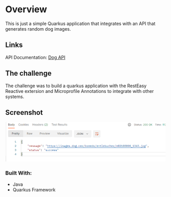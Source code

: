 # Overview

This is just a simple Quarkus application that integrates with an API that generates random dog images.

## Links

API Documentation: [Dog API](https://dog.ceo/dog-api/?ref=apispublicas.com)

## The challenge

The challenge was to build a quarkus application with the RestEasy Reactive extersion and Microprofile Annotations to integrate with other systems.

## Screenshot

![](./chanllenge-screenshot.png)

### Built With:

- Java
- Quarkus Framework

